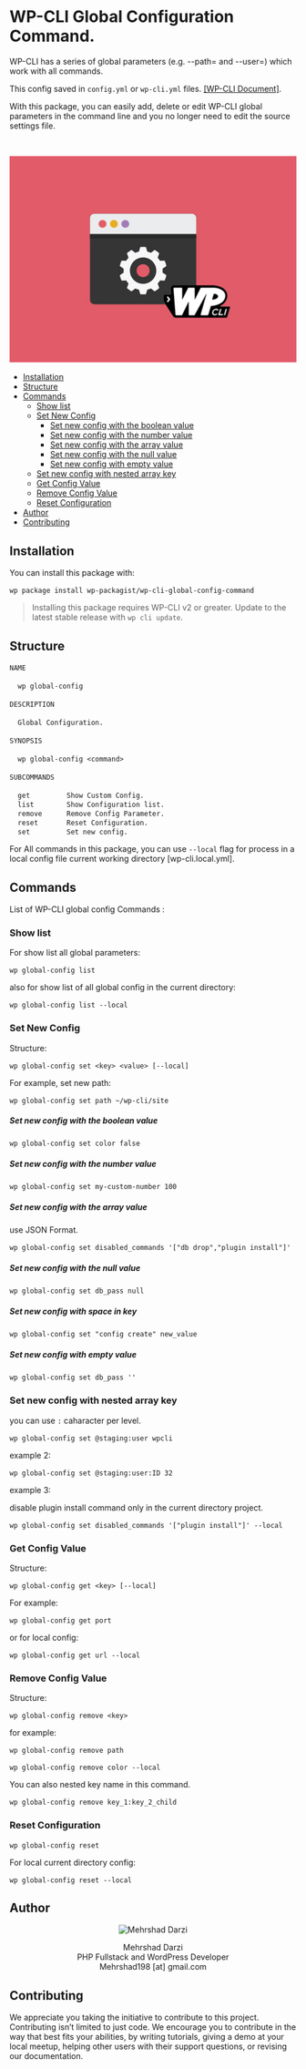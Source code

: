 # WP-CLI Global Configuration Command.

WP-CLI has a series of global parameters (e.g. --path=<path> and --user=<user>) which work with all commands.

This config saved in `config.yml` or `wp-cli.yml` files. [[WP-CLI Document]](https://make.wordpress.org/cli/handbook/config/).

With this package, you can easily add, delete or edit WP-CLI global parameters in the command line and you no longer need to edit the source settings file.

<br>
<p align="center">
<img src="https://raw.githubusercontent.com/wp-packagist/wp-cli-global-config-command/master/wp-cli-logo.png" alt="WP-CLI logo">
</p>
  
- [Installation](#installation)
- [Structure](#structure)
- [Commands](#commands)
  * [Show list](#show-list)
  * [Set New Config](#set-new-config)
      - [Set new config with the boolean value](#set-new-config-with-the-boolean-value)
      - [Set new config with the number value](#set-new-config-with-the-number-value)
      - [Set new config with the array value](#set-new-config-with-the-array-value)
      - [Set new config with the null value](#set-new-config-with-the-null-value)
      - [Set new config with empty value](#set-new-config-with-empty-value)
  * [Set new config with nested array key](#set-new-config-with-nested-array-key)
  * [Get Config Value](#get-config-value)
  * [Remove Config Value](#remove-config-value)
  * [Reset Configuration](#reset-configuration)
- [Author](#author)
- [Contributing](#contributing)
  

## Installation

You can install this package with:

```
wp package install wp-packagist/wp-cli-global-config-command
```

> Installing this package requires WP-CLI v2 or greater. Update to the latest stable release with `wp cli update`.



## Structure

```
NAME

  wp global-config

DESCRIPTION

  Global Configuration.

SYNOPSIS

  wp global-config <command>

SUBCOMMANDS

  get         Show Custom Config.
  list        Show Configuration list.
  remove      Remove Config Parameter.
  reset       Reset Configuration.
  set         Set new config.
```

For All commands in this package, you can use `--local` flag for process in a local config file current working directory [wp-cli.local.yml]. 



## Commands

List of WP-CLI global config Commands :



### Show list

For show list all global parameters:

```
wp global-config list
```

also for show list of all global config in the current directory:

```
wp global-config list --local
```



### Set New Config

Structure:

```
wp global-config set <key> <value> [--local]
```

For example, set new path:

```
wp global-config set path ~/wp-cli/site
```

##### Set new config with the boolean value

```
wp global-config set color false
```

##### Set new config with the number value

```
wp global-config set my-custom-number 100
```

##### Set new config with the array value

use JSON Format.

```
wp global-config set disabled_commands '["db drop","plugin install"]'
```

##### Set new config with the null value

```
wp global-config set db_pass null
```


##### Set new config with space in key

```
wp global-config set "config create" new_value
```

##### Set new config with empty value

```
wp global-config set db_pass ''
```

### Set new config with nested array key

you can use `:` caharacter per level.

```
wp global-config set @staging:user wpcli
```

example 2:

```
wp global-config set @staging:user:ID 32
```

example 3:

disable plugin install command only in the current directory project.

```
wp global-config set disabled_commands '["plugin install"]' --local
```



### Get Config Value

Structure:

```
wp global-config get <key> [--local]
```

For example:

```
wp global-config get port
```

or for local config:

```
wp global-config get url --local
```



### Remove Config Value

Structure:

```
wp global-config remove <key>
```

for example:

```
wp global-config remove path
```

```
wp global-config remove color --local
```

You can also nested key name in this command.

```
wp global-config remove key_1:key_2_child
```



### Reset Configuration

```
wp global-config reset
```

For local current directory config:

```
wp global-config reset --local
```


## Author

<p align="center">
<img src="https://raw.githubusercontent.com/wp-packagist/wp-cli-gdrive-command/master/screenshot/author.png" alt="Mehrshad Darzi">
 </p>
 <p align="center">Mehrshad Darzi
 <br>PHP Fullstack and WordPress Developer
 <br>Mehrshad198 [at] gmail.com</p>



## Contributing

We appreciate you taking the initiative to contribute to this project.
Contributing isn’t limited to just code. We encourage you to contribute in the way that best fits your abilities, by writing tutorials, giving a demo at your local meetup, helping other users with their support questions, or revising our documentation.
